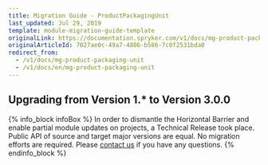 ```yaml
---
title: Migration Guide - ProductPackagingUnit
last_updated: Jul 29, 2019
template: module-migration-guide-template
originalLink: https://documentation.spryker.com/v1/docs/mg-product-packaging-unit
originalArticleId: 7027ae0c-49a7-4806-b586-7c0f2531bda0
redirect_from:
  - /v1/docs/mg-product-packaging-unit
  - /v1/docs/en/mg-product-packaging-unit
---
```


## Upgrading from Version 1.* to Version 3.0.0

{% info_block infoBox %}
In order to dismantle the Horizontal Barrier and enable partial module updates on projects, a Technical Release took place. Public API of source and target major versions are equal. No migration efforts are required. Please [contact us](https://spryker.com/en/support/) if you have any questions.
{% endinfo_block %}
